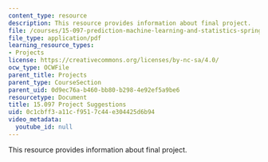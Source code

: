 ```yaml
---
content_type: resource
description: This resource provides information about final project.
file: /courses/15-097-prediction-machine-learning-and-statistics-spring-2012/0c1cbff3a11cf9517c44e304425d6b94_MIT15_097S12_project.pdf
file_type: application/pdf
learning_resource_types:
- Projects
license: https://creativecommons.org/licenses/by-nc-sa/4.0/
ocw_type: OCWFile
parent_title: Projects
parent_type: CourseSection
parent_uid: 0d9ec76a-b460-bb80-b298-4e92ef5a9be6
resourcetype: Document
title: 15.097 Project Suggestions
uid: 0c1cbff3-a11c-f951-7c44-e304425d6b94
video_metadata:
  youtube_id: null
---
```

This resource provides information about final project.